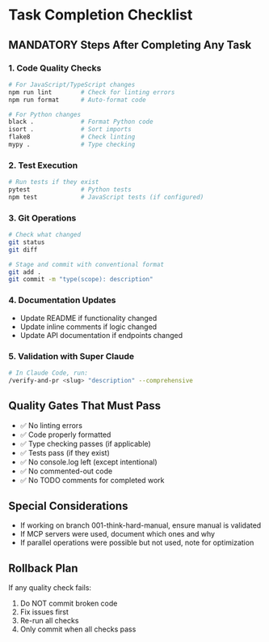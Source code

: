 # Task Completion Checklist

## MANDATORY Steps After Completing Any Task

### 1. Code Quality Checks
```bash
# For JavaScript/TypeScript changes
npm run lint        # Check for linting errors
npm run format      # Auto-format code

# For Python changes
black .             # Format Python code
isort .             # Sort imports
flake8              # Check linting
mypy .              # Type checking
```

### 2. Test Execution
```bash
# Run tests if they exist
pytest              # Python tests
npm test            # JavaScript tests (if configured)
```

### 3. Git Operations
```bash
# Check what changed
git status
git diff

# Stage and commit with conventional format
git add .
git commit -m "type(scope): description"
```

### 4. Documentation Updates
- Update README if functionality changed
- Update inline comments if logic changed
- Update API documentation if endpoints changed

### 5. Validation with Super Claude
```bash
# In Claude Code, run:
/verify-and-pr <slug> "description" --comprehensive
```

## Quality Gates That Must Pass
- ✅ No linting errors
- ✅ Code properly formatted
- ✅ Type checking passes (if applicable)
- ✅ Tests pass (if they exist)
- ✅ No console.log left (except intentional)
- ✅ No commented-out code
- ✅ No TODO comments for completed work

## Special Considerations
- If working on branch 001-think-hard-manual, ensure manual is validated
- If MCP servers were used, document which ones and why
- If parallel operations were possible but not used, note for optimization

## Rollback Plan
If any quality check fails:
1. Do NOT commit broken code
2. Fix issues first
3. Re-run all checks
4. Only commit when all checks pass